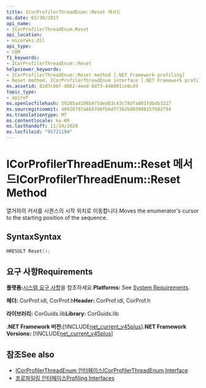 ```yaml
---
title: ICorProfilerThreadEnum::Reset 메서드
ms.date: 03/30/2017
api_name:
- ICorProfilerThreadEnum.Reset
api_location:
- mscorwks.dll
api_type:
- COM
f1_keywords:
- ICorProfilerThreadEnum::Reset
helpviewer_keywords:
- ICorProfilerThreadEnum::Reset method [.NET Framework profiling]
- Reset method, ICorProfilerThreadEnum interface [.NET Framework profiling]
ms.assetid: 81d7c86f-d062-4eed-8df3-448091ce8c49
topic_type:
- apiref
ms.openlocfilehash: 59285ad106b975ded63c43c78dfa081fdbdb3327
ms.sourcegitcommit: d8020797a6657d0fbbdff362b80300815f682f94
ms.translationtype: MT
ms.contentlocale: ko-KR
ms.lasthandoff: 11/24/2020
ms.locfileid: "95721194"
---
```

# <a name="icorprofilerthreadenumreset-method"></a><span data-ttu-id="f1f5f-102">ICorProfilerThreadEnum::Reset 메서드</span><span class="sxs-lookup"><span data-stu-id="f1f5f-102">ICorProfilerThreadEnum::Reset Method</span></span>

<span data-ttu-id="f1f5f-103">열거자의 커서를 시퀀스의 시작 위치로 이동합니다.</span><span class="sxs-lookup"><span data-stu-id="f1f5f-103">Moves the enumerator's cursor to the starting position of the sequence.</span></span>  
  
## <a name="syntax"></a><span data-ttu-id="f1f5f-104">Syntax</span><span class="sxs-lookup"><span data-stu-id="f1f5f-104">Syntax</span></span>  
  
```cpp  
HRESULT Reset();  
```  
  
## <a name="requirements"></a><span data-ttu-id="f1f5f-105">요구 사항</span><span class="sxs-lookup"><span data-stu-id="f1f5f-105">Requirements</span></span>  

 <span data-ttu-id="f1f5f-106">**플랫폼:**[시스템 요구 사항](../../get-started/system-requirements.md)을 참조하세요.</span><span class="sxs-lookup"><span data-stu-id="f1f5f-106">**Platforms:** See [System Requirements](../../get-started/system-requirements.md).</span></span>  
  
 <span data-ttu-id="f1f5f-107">**헤더:** CorProf.idl, CorProf.h</span><span class="sxs-lookup"><span data-stu-id="f1f5f-107">**Header:** CorProf.idl, CorProf.h</span></span>  
  
 <span data-ttu-id="f1f5f-108">**라이브러리:** CorGuids.lib</span><span class="sxs-lookup"><span data-stu-id="f1f5f-108">**Library:** CorGuids.lib</span></span>  
  
 <span data-ttu-id="f1f5f-109">**.NET Framework 버전:**[!INCLUDE[net_current_v45plus](../../../../includes/net-current-v45plus-md.md)]</span><span class="sxs-lookup"><span data-stu-id="f1f5f-109">**.NET Framework Versions:** [!INCLUDE[net_current_v45plus](../../../../includes/net-current-v45plus-md.md)]</span></span>  
  
## <a name="see-also"></a><span data-ttu-id="f1f5f-110">참조</span><span class="sxs-lookup"><span data-stu-id="f1f5f-110">See also</span></span>

- [<span data-ttu-id="f1f5f-111">ICorProfilerThreadEnum 인터페이스</span><span class="sxs-lookup"><span data-stu-id="f1f5f-111">ICorProfilerThreadEnum Interface</span></span>](icorprofilerthreadenum-interface.md)
- [<span data-ttu-id="f1f5f-112">프로파일링 인터페이스</span><span class="sxs-lookup"><span data-stu-id="f1f5f-112">Profiling Interfaces</span></span>](profiling-interfaces.md)
